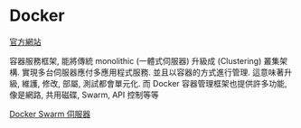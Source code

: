 # Docker

[官方網站](https://www.docker.com/)

容器服務框架, 能將傳統 monolithic (一體式伺服器) 升級成 (Clustering) 叢集架構. 實現多台伺服器應付多應用程式服務. 並且以容器的方式進行管理. 這意味著升級, 維護, 修改, 部屬, 測試都會單元化. 而 Docker 容器管理框架也提供許多功能, 像是網路, 共用磁碟, Swarm, API 控制等等

[Docker Swarm 伺服器](https://satellite.funique.tv:9443/)